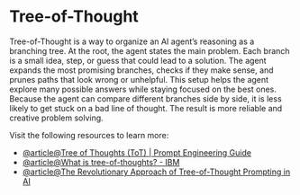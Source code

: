 # Tree-of-Thought

Tree-of-Thought is a way to organize an AI agent’s reasoning as a branching tree. At the root, the agent states the main problem. Each branch is a small idea, step, or guess that could lead to a solution. The agent expands the most promising branches, checks if they make sense, and prunes paths that look wrong or unhelpful. This setup helps the agent explore many possible answers while staying focused on the best ones. Because the agent can compare different branches side by side, it is less likely to get stuck on a bad line of thought. The result is more reliable and creative problem solving.

Visit the following resources to learn more:

- [@article@Tree of Thoughts (ToT) | Prompt Engineering Guide](https://www.promptingguide.ai/techniques/tot)
- [@article@What is tree-of-thoughts? - IBM](https://www.ibm.com/think/topics/tree-of-thoughts)
- [@article@The Revolutionary Approach of Tree-of-Thought Prompting in AI](https://medium.com/@WeavePlatform/the-revolutionary-approach-of-tree-of-thought-prompting-in-ai-eb7c0872247b)
